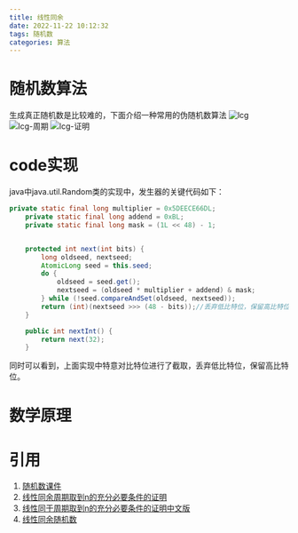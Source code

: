 ```yaml
---
title: 线性同余
date: 2022-11-22 10:12:32
tags: 随机数
categories: 算法
---
```

# 随机数算法
生成真正随机数是比较难的，下面介绍一种常用的伪随机数算法
![lcg](/img/lcg.png)
![lcg-周期](/img/lcg-周期.png)
![lcg-证明](/img/lcg-条件.png)
# code实现
java中java.util.Random类的实现中，发生器的关键代码如下：
```java
private static final long multiplier = 0x5DEECE66DL;
    private static final long addend = 0xBL;
    private static final long mask = (1L << 48) - 1;


    protected int next(int bits) {
        long oldseed, nextseed;
        AtomicLong seed = this.seed;
        do {
            oldseed = seed.get();
            nextseed = (oldseed * multiplier + addend) & mask;
        } while (!seed.compareAndSet(oldseed, nextseed));
        return (int)(nextseed >>> (48 - bits));//丢弃低比特位，保留高比特位
    }

    public int nextInt() {
        return next(32);
    }
```
同时可以看到，上面实现中特意对比特位进行了截取，丢弃低比特位，保留高比特位。
# 数学原理

# 引用
1. [随机数课件](https://www.icst.pku.edu.cn/zlian/docs/20181023161643742238.pdf)
2. [线性同余周期取到n的充分必要条件的证明](https://books.google.com.sg/books?hl=zh-CN&lr=&id=Zu-HAwAAQBAJ&oi=fnd&pg=PT17&ots=9ojjXoVxe_&sig=BqdI06kVqktyfMnAGL8MpvvQyns&redir_esc=y#v=onepage&q&f=false)
3. [线性同于周期取到n的充分必要条件的证明中文版](/file/混合线性同余发生器的周期分析.pdf)
4. [线性同余随机数](https://www.cnblogs.com/qcblog/p/8450427.html)